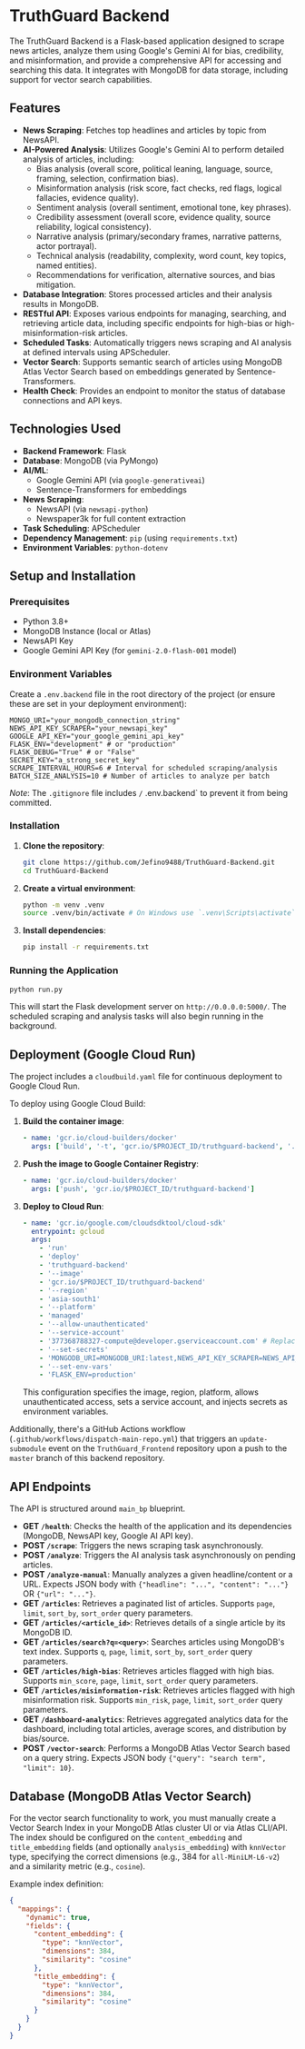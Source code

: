 # TruthGuard Backend

The TruthGuard Backend is a Flask-based application designed to scrape news articles, analyze them using Google's Gemini AI for bias, credibility, and misinformation, and provide a comprehensive API for accessing and searching this data. It integrates with MongoDB for data storage, including support for vector search capabilities.

## Features

* **News Scraping**: Fetches top headlines and articles by topic from NewsAPI.
* **AI-Powered Analysis**: Utilizes Google's Gemini AI to perform detailed analysis of articles, including:
    * Bias analysis (overall score, political leaning, language, source, framing, selection, confirmation bias).
    * Misinformation analysis (risk score, fact checks, red flags, logical fallacies, evidence quality).
    * Sentiment analysis (overall sentiment, emotional tone, key phrases).
    * Credibility assessment (overall score, evidence quality, source reliability, logical consistency).
    * Narrative analysis (primary/secondary frames, narrative patterns, actor portrayal).
    * Technical analysis (readability, complexity, word count, key topics, named entities).
    * Recommendations for verification, alternative sources, and bias mitigation.
* **Database Integration**: Stores processed articles and their analysis results in MongoDB.
* **RESTful API**: Exposes various endpoints for managing, searching, and retrieving article data, including specific endpoints for high-bias or high-misinformation-risk articles.
* **Scheduled Tasks**: Automatically triggers news scraping and AI analysis at defined intervals using APScheduler.
* **Vector Search**: Supports semantic search of articles using MongoDB Atlas Vector Search based on embeddings generated by Sentence-Transformers.
* **Health Check**: Provides an endpoint to monitor the status of database connections and API keys.

## Technologies Used

* **Backend Framework**: Flask
* **Database**: MongoDB (via PyMongo)
* **AI/ML**:
    * Google Gemini API (via `google-generativeai`)
    * Sentence-Transformers for embeddings
* **News Scraping**:
    * NewsAPI (via `newsapi-python`)
    * Newspaper3k for full content extraction
* **Task Scheduling**: APScheduler
* **Dependency Management**: `pip` (using `requirements.txt`)
* **Environment Variables**: `python-dotenv`

## Setup and Installation

### Prerequisites

* Python 3.8+
* MongoDB Instance (local or Atlas)
* NewsAPI Key
* Google Gemini API Key (for `gemini-2.0-flash-001` model)

### Environment Variables

Create a `.env.backend` file in the root directory of the project (or ensure these are set in your deployment environment):

```
MONGO_URI="your_mongodb_connection_string"
NEWS_API_KEY_SCRAPER="your_newsapi_key"
GOOGLE_API_KEY="your_google_gemini_api_key"
FLASK_ENV="development" # or "production"
FLASK_DEBUG="True" # or "False"
SECRET_KEY="a_strong_secret_key"
SCRAPE_INTERVAL_HOURS=6 # Interval for scheduled scraping/analysis
BATCH_SIZE_ANALYSIS=10 # Number of articles to analyze per batch
```

*Note*: The `.gitignore` file includes `/` .env.backend` to prevent it from being committed.

### Installation

1.  **Clone the repository**:
    ```bash
    git clone https://github.com/Jefino9488/TruthGuard-Backend.git
    cd TruthGuard-Backend
    ```

2.  **Create a virtual environment**:
    ```bash
    python -m venv .venv
    source .venv/bin/activate # On Windows use `.venv\Scripts\activate`
    ```

3.  **Install dependencies**:
    ```bash
    pip install -r requirements.txt
    ```

### Running the Application

```bash
python run.py
```

This will start the Flask development server on `http://0.0.0.0:5000/`. The scheduled scraping and analysis tasks will also begin running in the background.

## Deployment (Google Cloud Run)

The project includes a `cloudbuild.yaml` file for continuous deployment to Google Cloud Run.

To deploy using Google Cloud Build:

1.  **Build the container image**:
    ```yaml
    - name: 'gcr.io/cloud-builders/docker'
      args: ['build', '-t', 'gcr.io/$PROJECT_ID/truthguard-backend', '.']
    ```

2.  **Push the image to Google Container Registry**:
    ```yaml
    - name: 'gcr.io/cloud-builders/docker'
      args: ['push', 'gcr.io/$PROJECT_ID/truthguard-backend']
    ```

3.  **Deploy to Cloud Run**:
    ```yaml
    - name: 'gcr.io/google.com/cloudsdktool/cloud-sdk'
      entrypoint: gcloud
      args:
        - 'run'
        - 'deploy'
        - 'truthguard-backend'
        - '--image'
        - 'gcr.io/$PROJECT_ID/truthguard-backend'
        - '--region'
        - 'asia-south1'
        - '--platform'
        - 'managed'
        - '--allow-unauthenticated'
        - '--service-account'
        - '377368788327-compute@developer.gserviceaccount.com' # Replace with your service account
        - '--set-secrets'
        - 'MONGODB_URI=MONGODB_URI:latest,NEWS_API_KEY_SCRAPER=NEWS_API_KEY_SCRAPER:latest,GOOGLE_API_KEY=GOOGLE_API_KEY:latest'
        - '--set-env-vars'
        - 'FLASK_ENV=production'
    ```
    This configuration specifies the image, region, platform, allows unauthenticated access, sets a service account, and injects secrets as environment variables.

Additionally, there's a GitHub Actions workflow (`.github/workflows/dispatch-main-repo.yml`) that triggers an `update-submodule` event on the `TruthGuard_Frontend` repository upon a push to the `master` branch of this backend repository.

## API Endpoints

The API is structured around `main_bp` blueprint.

* **GET `/health`**: Checks the health of the application and its dependencies (MongoDB, NewsAPI key, Google AI API key).
* **POST `/scrape`**: Triggers the news scraping task asynchronously.
* **POST `/analyze`**: Triggers the AI analysis task asynchronously on pending articles.
* **POST `/analyze-manual`**: Manually analyzes a given headline/content or a URL. Expects JSON body with `{"headline": "...", "content": "..."}` OR `{"url": "..."}`.
* **GET `/articles`**: Retrieves a paginated list of articles. Supports `page`, `limit`, `sort_by`, `sort_order` query parameters.
* **GET `/articles/<article_id>`**: Retrieves details of a single article by its MongoDB ID.
* **GET `/articles/search?q=<query>`**: Searches articles using MongoDB's text index. Supports `q`, `page`, `limit`, `sort_by`, `sort_order` query parameters.
* **GET `/articles/high-bias`**: Retrieves articles flagged with high bias. Supports `min_score`, `page`, `limit`, `sort_order` query parameters.
* **GET `/articles/misinformation-risk`**: Retrieves articles flagged with high misinformation risk. Supports `min_risk`, `page`, `limit`, `sort_order` query parameters.
* **GET `/dashboard-analytics`**: Retrieves aggregated analytics data for the dashboard, including total articles, average scores, and distribution by bias/source.
* **POST `/vector-search`**: Performs a MongoDB Atlas Vector Search based on a query string. Expects JSON body `{"query": "search term", "limit": 10}`.

## Database (MongoDB Atlas Vector Search)

For the vector search functionality to work, you must manually create a Vector Search Index in your MongoDB Atlas cluster UI or via Atlas CLI/API. The index should be configured on the `content_embedding` and `title_embedding` fields (and optionally `analysis_embedding`) with `knnVector` type, specifying the correct dimensions (e.g., 384 for `all-MiniLM-L6-v2`) and a similarity metric (e.g., `cosine`).

Example index definition:

```json
{
  "mappings": {
    "dynamic": true,
    "fields": {
      "content_embedding": {
        "type": "knnVector",
        "dimensions": 384,
        "similarity": "cosine"
      },
      "title_embedding": {
        "type": "knnVector",
        "dimensions": 384,
        "similarity": "cosine"
      }
    }
  }
}
```
